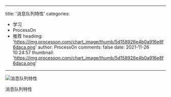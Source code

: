 
---
title: '消息队列特性'
categories: 
 - 学习
 - ProcessOn
 - 推荐
headimg: 'https://img.processon.com/chart_image/thumb/5d158926e4b0a916e8f6daca.png'
author: ProcessOn
comments: false
date: 2021-11-26 10:24:57
thumbnail: 'https://img.processon.com/chart_image/thumb/5d158926e4b0a916e8f6daca.png'
---

<div>   
<img class="thumb" alt="消息队列特性" src="https://img.processon.com/chart_image/thumb/5d158926e4b0a916e8f6daca.png" referrerpolicy="no-referrer">
<p>消息队列特性</p>  
</div>
            